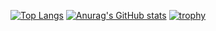 [![Top Langs](https://github-readme-stats.vercel.app/api/top-langs/?username=udonrm&theme=▲▲▲&layout=★★★)](https://github.com/anuraghazra/github-readme-stats)
[![Anurag's GitHub stats](https://github-readme-stats.vercel.app/api?username=udonrm)](https://github.com/udonrm/github-readme-stats)
[![trophy](https://github-profile-trophy.vercel.app/?username=udonrm)](https://github.com/udonrm/github-profile-trophy)
